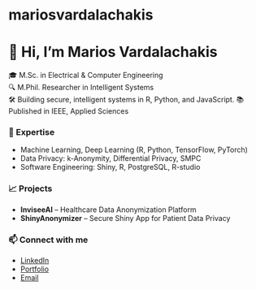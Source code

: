 # mariosvardalachakis
# 👋 Hi, I’m Marios Vardalachakis

🎓 M.Sc. in Electrical & Computer Engineering  
🔍 M.Phil. Researcher in Intelligent Systems  
🛠 Building secure, intelligent systems in R, Python, and JavaScript.
📚 Published in IEEE, Applied Sciences

### 🧠 Expertise
- Machine Learning, Deep Learning (R, Python, TensorFlow, PyTorch)
- Data Privacy: k-Anonymity, Differential Privacy, SMPC
- Software Engineering: Shiny, R, PostgreSQL, R-studio

### 📈 Projects
- **InviseeAI** – Healthcare Data Anonymization Platform
- **ShinyAnonymizer** – Secure Shiny App for Patient Data Privacy

### 📫 Connect with me
- [LinkedIn](https://linkedin.com/in/yourname)
- [Portfolio](https://yourwebsite.com)
- [Email](mailto:yourname@email.com)

